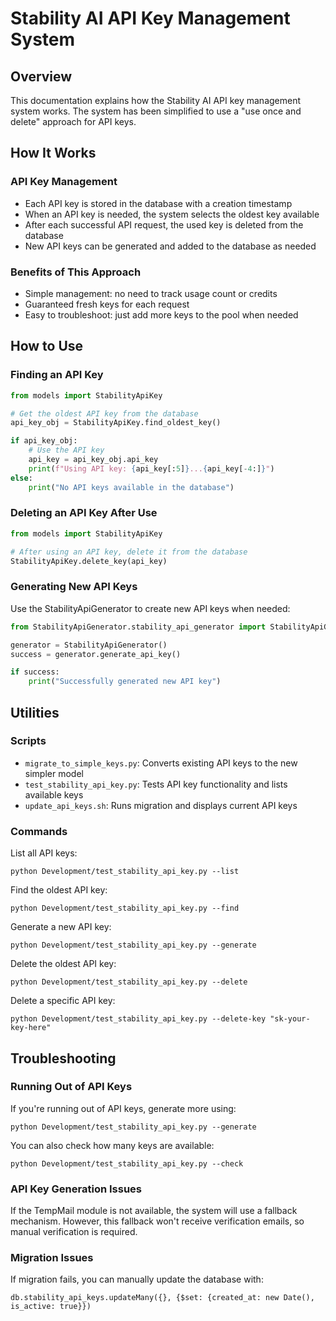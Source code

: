 # Stability AI API Key Management System

## Overview
This documentation explains how the Stability AI API key management system works. The system has been simplified to use a "use once and delete" approach for API keys.

## How It Works

### API Key Management
- Each API key is stored in the database with a creation timestamp
- When an API key is needed, the system selects the oldest key available
- After each successful API request, the used key is deleted from the database
- New API keys can be generated and added to the database as needed

### Benefits of This Approach
- Simple management: no need to track usage count or credits
- Guaranteed fresh keys for each request
- Easy to troubleshoot: just add more keys to the pool when needed

## How to Use

### Finding an API Key
```python
from models import StabilityApiKey

# Get the oldest API key from the database
api_key_obj = StabilityApiKey.find_oldest_key()

if api_key_obj:
    # Use the API key
    api_key = api_key_obj.api_key
    print(f"Using API key: {api_key[:5]}...{api_key[-4:]}")
else:
    print("No API keys available in the database")
```

### Deleting an API Key After Use
```python
from models import StabilityApiKey

# After using an API key, delete it from the database
StabilityApiKey.delete_key(api_key)
```

### Generating New API Keys
Use the StabilityApiGenerator to create new API keys when needed:
```python
from StabilityApiGenerator.stability_api_generator import StabilityApiGenerator

generator = StabilityApiGenerator()
success = generator.generate_api_key()

if success:
    print("Successfully generated new API key")
```

## Utilities

### Scripts
- `migrate_to_simple_keys.py`: Converts existing API keys to the new simpler model
- `test_stability_api_key.py`: Tests API key functionality and lists available keys
- `update_api_keys.sh`: Runs migration and displays current API keys

### Commands
List all API keys:
```
python Development/test_stability_api_key.py --list
```

Find the oldest API key:
```
python Development/test_stability_api_key.py --find
```

Generate a new API key:
```
python Development/test_stability_api_key.py --generate
```

Delete the oldest API key:
```
python Development/test_stability_api_key.py --delete
```

Delete a specific API key:
```
python Development/test_stability_api_key.py --delete-key "sk-your-key-here"
```

## Troubleshooting

### Running Out of API Keys
If you're running out of API keys, generate more using:
```
python Development/test_stability_api_key.py --generate
```

You can also check how many keys are available:
```
python Development/test_stability_api_key.py --check
```

### API Key Generation Issues
If the TempMail module is not available, the system will use a fallback mechanism. However, this fallback won't receive verification emails, so manual verification is required.

### Migration Issues
If migration fails, you can manually update the database with:
```
db.stability_api_keys.updateMany({}, {$set: {created_at: new Date(), is_active: true}})
``` 